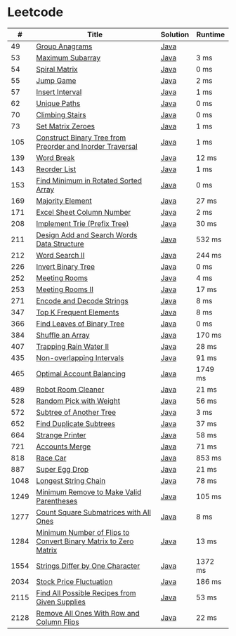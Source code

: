 # Leetcode

| # | Title | Solution | Runtime |
|---| ----- | -------- | ------- |
|49|[ Group Anagrams](https://leetcode.com/problems/group-anagrams/)|[Java](./solutions/49.%20Group%20Anagrams.java)||
|53|[ Maximum Subarray](https://leetcode.com/problems/maximum-subarray/)|[Java](./solutions/53.%20Maximum%20Subarray.java)|3 ms|
|54|[ Spiral Matrix](https://leetcode.com/problems/spiral-matrix/)|[Java](./solutions/54.%20Spiral%20Matrix.java)|0 ms|
|55|[ Jump Game](https://leetcode.com/problems/jump-game/)|[Java](./solutions/55.%20Jump%20Game.java)|2 ms|
|57|[ Insert Interval](https://leetcode.com/problems/insert-interval/)|[Java](./solutions/57.%20Insert%20Interval.java)|1 ms|
|62|[ Unique Paths](https://leetcode.com/problems/unique-paths/)|[Java](./solutions/62.%20Unique%20Paths.java)|0 ms|
|70|[ Climbing Stairs](https://leetcode.com/problems/climbing-stairs/)|[Java](./solutions/70.%20Climbing%20Stairs.java)|0 ms|
|73|[ Set Matrix Zeroes](https://leetcode.com/problems/set-matrix-zeroes/)|[Java](./solutions/73.%20Set%20Matrix%20Zeroes.java)|1 ms|
|105|[ Construct Binary Tree from Preorder and Inorder Traversal](https://leetcode.com/problems/construct-binary-tree-from-preorder-and-inorder-traversal/)|[Java](./solutions/105.%20Construct%20Binary%20Tree%20from%20Preorder%20and%20Inorder%20Traversal.java)|1 ms|
|139|[ Word Break](https://leetcode.com/problems/word-break/)|[Java](./solutions/139.%20Word%20Break.java)|12 ms|
|143|[ Reorder List](https://leetcode.com/problems/reorder-list/)|[Java](./solutions/143.%20Reorder%20List.java)|1 ms|
|153|[ Find Minimum in Rotated Sorted Array](https://leetcode.com/problems/find-minimum-in-rotated-sorted-array/)|[Java](./solutions/153.%20Find%20Minimum%20in%20Rotated%20Sorted%20Array.java)|0 ms|
|169|[ Majority Element](https://leetcode.com/problems/majority-element/)|[Java](./solutions/169.%20Majority%20Element.java)|27 ms|
|171|[ Excel Sheet Column Number](https://leetcode.com/problems/excel-sheet-column-number/)|[Java](./solutions/171.%20Excel%20Sheet%20Column%20Number.java)|2 ms|
|208|[ Implement Trie (Prefix Tree)](https://leetcode.com/problems/implement-trie-prefix-tree/)|[Java](./solutions/208.%20Implement%20Trie%20(Prefix%20Tree).java)|30 ms|
|211|[ Design Add and Search Words Data Structure](https://leetcode.com/problems/design-add-and-search-words-data-structure/)|[Java](./solutions/211.%20Design%20Add%20and%20Search%20Words%20Data%20Structure.java)|532 ms|
|212|[ Word Search II](https://leetcode.com/problems/word-search-ii/)|[Java](./solutions/212.%20Word%20Search%20II.java)|244 ms|
|226|[ Invert Binary Tree](https://leetcode.com/problems/invert-binary-tree/)|[Java](./solutions/226.%20Invert%20Binary%20Tree.java)|0 ms|
|252|[ Meeting Rooms](https://leetcode.com/problems/meeting-rooms/)|[Java](./solutions/252.%20Meeting%20Rooms.java)|4 ms|
|253|[ Meeting Rooms II](https://leetcode.com/problems/meeting-rooms-ii/)|[Java](./solutions/253.%20Meeting%20Rooms%20II.java)|17 ms|
|271|[ Encode and Decode Strings](https://leetcode.com/problems/encode-and-decode-strings/)|[Java](./solutions/271.%20Encode%20and%20Decode%20Strings.java)|8 ms|
|347|[ Top K Frequent Elements](https://leetcode.com/problems/top-k-frequent-elements/)|[Java](./solutions/347.%20Top%20K%20Frequent%20Elements.java)|8 ms|
|366|[ Find Leaves of Binary Tree](https://leetcode.com/problems/find-leaves-of-binary-tree/)|[Java](./solutions/366.%20Find%20Leaves%20of%20Binary%20Tree.java)|0 ms|
|384|[ Shuffle an Array](https://leetcode.com/problems/shuffle-an-array/)|[Java](./solutions/384.%20Shuffle%20an%20Array.java)|170 ms|
|407|[ Trapping Rain Water II](https://leetcode.com/problems/trapping-rain-water-ii/)|[Java](./solutions/407.%20Trapping%20Rain%20Water%20II.java)|28 ms|
|435|[ Non-overlapping Intervals](https://leetcode.com/problems/non-overlapping-intervals/)|[Java](./solutions/435.%20Non-overlapping%20Intervals.java)|91 ms|
|465|[ Optimal Account Balancing](https://leetcode.com/problems/optimal-account-balancing/)|[Java](./solutions/465.%20Optimal%20Account%20Balancing.java)|1749 ms|
|489|[ Robot Room Cleaner](https://leetcode.com/problems/robot-room-cleaner/)|[Java](./solutions/489.%20Robot%20Room%20Cleaner.java)|21 ms|
|528|[ Random Pick with Weight](https://leetcode.com/problems/random-pick-with-weight/)|[Java](./solutions/528.%20Random%20Pick%20with%20Weight.java)|56 ms|
|572|[ Subtree of Another Tree](https://leetcode.com/problems/subtree-of-another-tree/)|[Java](./solutions/572.%20Subtree%20of%20Another%20Tree.java)|3 ms|
|652|[ Find Duplicate Subtrees](https://leetcode.com/problems/find-duplicate-subtrees/)|[Java](./solutions/652.%20Find%20Duplicate%20Subtrees.java)|37 ms|
|664|[ Strange Printer](https://leetcode.com/problems/strange-printer/)|[Java](./solutions/664.%20Strange%20Printer.java)|58 ms|
|721|[ Accounts Merge](https://leetcode.com/problems/accounts-merge/)|[Java](./solutions/721.%20Accounts%20Merge.java)|71 ms|
|818|[ Race Car](https://leetcode.com/problems/race-car/)|[Java](./solutions/818.%20Race%20Car.java)|853 ms|
|887|[ Super Egg Drop](https://leetcode.com/problems/super-egg-drop/)|[Java](./solutions/887.%20Super%20Egg%20Drop.java)|21 ms|
|1048|[ Longest String Chain](https://leetcode.com/problems/longest-string-chain/)|[Java](./solutions/1048.%20Longest%20String%20Chain.java)|78 ms|
|1249|[ Minimum Remove to Make Valid Parentheses](https://leetcode.com/problems/minimum-remove-to-make-valid-parentheses/)|[Java](./solutions/1249.%20Minimum%20Remove%20to%20Make%20Valid%20Parentheses.java)|105 ms|
|1277|[ Count Square Submatrices with All Ones](https://leetcode.com/problems/count-square-submatrices-with-all-ones/)|[Java](./solutions/1277.%20Count%20Square%20Submatrices%20with%20All%20Ones.java)|8 ms|
|1284|[ Minimum Number of Flips to Convert Binary Matrix to Zero Matrix](https://leetcode.com/problems/minimum-number-of-flips-to-convert-binary-matrix-to-zero-matrix/)|[Java](./solutions/1284.%20Minimum%20Number%20of%20Flips%20to%20Convert%20Binary%20Matrix%20to%20Zero%20Matrix.java)|13 ms|
|1554|[ Strings Differ by One Character](https://leetcode.com/problems/strings-differ-by-one-character/)|[Java](./solutions/1554.%20Strings%20Differ%20by%20One%20Character.java)|1372 ms|
|2034|[ Stock Price Fluctuation ](https://leetcode.com/problems/stock-price-fluctuation/)|[Java](./solutions/2034.%20Stock%20Price%20Fluctuation%20.java)|186 ms|
|2115|[ Find All Possible Recipes from Given Supplies](https://leetcode.com/problems/find-all-possible-recipes-from-given-supplies/)|[Java](./solutions/2115.%20Find%20All%20Possible%20Recipes%20from%20Given%20Supplies.java)|53 ms|
|2128|[ Remove All Ones With Row and Column Flips](https://leetcode.com/problems/remove-all-ones-with-row-and-column-flips/)|[Java](./solutions/2128.%20Remove%20All%20Ones%20With%20Row%20and%20Column%20Flips.java)|22 ms|

